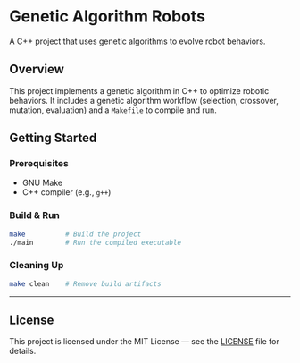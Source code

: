 # Genetic Algorithm Robots

A C++ project that uses genetic algorithms to evolve robot behaviors.

## Overview

This project implements a genetic algorithm in C++ to optimize robotic behaviors. It includes a genetic algorithm workflow (selection, crossover, mutation, evaluation) and a `Makefile` to compile and run.

## Getting Started

### Prerequisites
- GNU Make
- C++ compiler (e.g., `g++`)

### Build & Run

```bash
make          # Build the project
./main        # Run the compiled executable
```
### Cleaning Up
```bash
make clean    # Remove build artifacts
```

---

## License

This project is licensed under the MIT License — see the [LICENSE](LICENSE) file for details.
